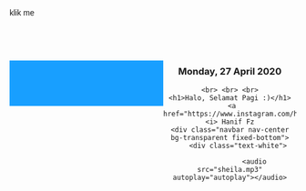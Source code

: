 <html>
<head>
	<title>Website Hanif fz</title>
</head>
<body>
	<p align="left"> klik me </p>
	<style>
	h1,h2,p,a{
		font-family: sans-serif;
		font-weight: normal;
	}
 
	.jam-digital-malasngoding {
		overflow: hidden;
		width: 280px;
		margin: 20px auto;
		border: 5px solid #efefef;
	}
	.kotak{
		float: left;
		width: 90px;
		height: 80px;
		background-color: #189fff;
	}
	.jam-digital-malasngoding p {
		color: #fff;
		font-size: 38px;
		text-align: center;
		margin-top: 20px;
	}
 
 
</style>
 

<br><br><br>
<div class="jam-digital-malasngoding">
	<div class="kotak">
		<p id="jam"></p>
	</div>
	<div class="kotak">
		<p id="menit"></p>
	</div>
	<div class="kotak">
		<p id="detik"></p>
	</div>
</div>
	
<center>
    <h3>Monday, 27 April 2020 </h3>

    <br> <br> <br>
	<h1>Halo, Selamat Pagi :)</h1>
	 <a href="https://www.instagram.com/haniffz28/"><i> Hanif Fz
	<div class="navbar nav-center bg-transparent fixed-bottom">
        <div class="text-white">
           
                <audio src="sheila.mp3" autoplay="autoplay"></audio>
     
   

<script>
	window.setTimeout("waktu()", 1000);
 
	function waktu() {
		var waktu = new Date();
		setTimeout("waktu()", 1000);
		document.getElementById("jam").innerHTML = waktu.getHours();
		document.getElementById("menit").innerHTML = waktu.getMinutes();
		document.getElementById("detik").innerHTML = waktu.getSeconds();
	}

    
</script>
